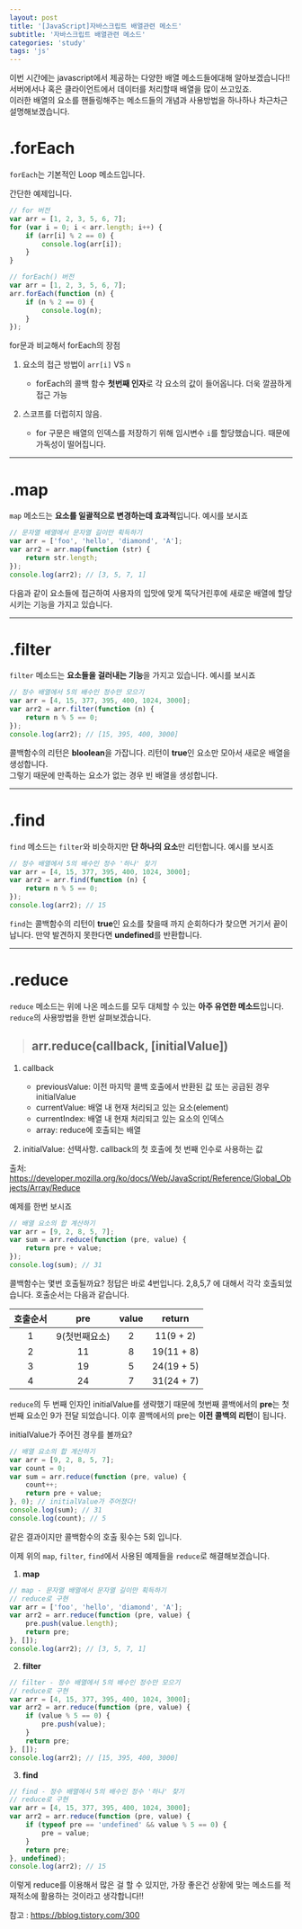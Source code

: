 ```yaml
---
layout: post
title: '[JavaScript]자바스크립트 배열관련 메소드'
subtitle: '자바스크립트 배열관련 메소드'
categories: 'study'
tags: 'js'
---
```


이번 시간에는 javascript에서 제공하는 다양한 배열 메소드들에대해 알아보겠습니다!! 서버에서나 혹은 클라이언트에서 데이터를 처리할때 배열을 많이 쓰고있죠.  
이러한 배열의 요소를 핸들링해주는 메소드들의 개념과 사용방법을 하나하나 차근차근 설명해보겠습니다.

# .forEach

``forEach``는 기본적인 Loop 메소드입니다.

간단한 예제입니다.

```javascript
// for 버전
var arr = [1, 2, 3, 5, 6, 7];
for (var i = 0; i < arr.length; i++) {
    if (arr[i] % 2 == 0) {
        console.log(arr[i]);
    }
}
```

```javascript
// forEach() 버전
var arr = [1, 2, 3, 5, 6, 7];
arr.forEach(function (n) {
    if (n % 2 == 0) {
        console.log(n);
    }
});
```

for문과 비교해서 forEach의 장점

1. 요소의 접근 방법이 ``arr[i]`` VS ``n``
    - forEach의 콜백 함수 **첫번째 인자**로 각 요소의 값이 들어옵니다. 더욱 깔끔하게 접근 가능

2. 스코프를 더럽히지 않음.
    - for 구문은 배열의 인덱스를 저장하기 위해 임시변수 ``i``를 할당했습니다. 때문에 가독성이 떨어집니다.

---

# .map

``map`` 메소드는 **요소를 일괄적으로 변경하는데 효과적**입니다. 예시를 보시죠

```javascript
// 문자열 배열에서 문자열 길이만 획득하기
var arr = ['foo', 'hello', 'diamond', 'A'];
var arr2 = arr.map(function (str) {
    return str.length;
});
console.log(arr2); // [3, 5, 7, 1]
```

다음과 같이 요소들에 접근하여 사용자의 입맛에 맞게 뚝닥거린후에 새로운 배열에 할당시키는 기능을 가지고 있습니다.

---

# .filter

``filter`` 메소드는 **요소들을 걸러내는 기능**을 가지고 있습니다. 예시를 보시죠

```javascript
// 정수 배열에서 5의 배수인 정수만 모으기
var arr = [4, 15, 377, 395, 400, 1024, 3000];
var arr2 = arr.filter(function (n) {
    return n % 5 == 0;
});
console.log(arr2); // [15, 395, 400, 3000]
```

콜백함수의 리턴은 **bloolean**을 가잡니다. 리턴이 **true**인 요소만 모아서 새로운 배열을 생성합니다.   
그렇기 때문에 만족하는 요소가 없는 경우 빈 배열을 생성합니다.

---

# .find

``find`` 메소드는 ``filter``와 비슷하지만 **단 하나의 요소**만 리턴합니다. 예시를 보시죠

```javascript
// 정수 배열에서 5의 배수인 정수 '하나' 찾기
var arr = [4, 15, 377, 395, 400, 1024, 3000];
var arr2 = arr.find(function (n) {
    return n % 5 == 0;
});
console.log(arr2); // 15
```

``find``는 콜백함수의 리턴이 **true**인 요소를 찾을때 까지 순회하다가 찾으면 거기서 끝이납니다. 만약 발견하지 못한다면 **undefined**를 반환합니다.

---

# .reduce

``reduce`` 메소드는 위에 나온 메소드를 모두 대체할 수 있는 **아주 유연한 메소드**입니다.  
``reduce``의 사용방법을 한번 살펴보겠습니다.

> ## arr.reduce(callback, [initialValue])

1. callback
    - previousValue: 이전 마지막 콜백 호출에서 반환된 값 또는 공급된 경우 initialValue
    - currentValue: 배열 내 현재 처리되고 있는 요소(element)
    - currentIndex: 배열 내 현재 처리되고 있는 요소의 인덱스
    - array: reduce에 호출되는 배열

2. initialValue: 선택사항. callback의 첫 호출에 첫 번째 인수로 사용하는 값

출처: https://developer.mozilla.org/ko/docs/Web/JavaScript/Reference/Global_Objects/Array/Reduce

예제를 한번 보시죠

```javascript
// 배열 요소의 합 계산하기
var arr = [9, 2, 8, 5, 7];
var sum = arr.reduce(function (pre, value) {
    return pre + value;
});
console.log(sum); // 31
```

콜백함수는 몇번 호출될까요? 정답은 바로 4번입니다. 2,8,5,7 에 대해서 각각 호출되었습니다. 호출순서는 다음과 같습니다.

|  <center>호출순서</center> |  <center>pre</center> | <center>value</center> | <center>return</center> | 
|:--------|:--------:| :--------:|:--------:|
| <center>1 </center> |<center>9(첫번째요소)</center>|<center>2</center>|<center>11(9 + 2) </center>|
| <center>2 </center> |<center>11</center>|<center>8</center>|<center>19(11 + 8)</center>|
| <center>3</center> |<center>19</center>|<center>5</center>|<center>24(19 + 5)</center>|
| <center>4</center> |<center>24</center>|<center>7</center>|<center>31(24 + 7)</center>|

``reduce``의 두 번째 인자인 initialValue를 생략했기 때문에 첫번째 콜백에서의 **pre**는 첫번째 요소인 9가 전달 되었습니다. 이후 콜백에서의 pre는 **이전 콜백의 리턴**이 됩니다.

initialValue가 주어진 경우를 볼까요?

```javascript
// 배열 요소의 합 계산하기
var arr = [9, 2, 8, 5, 7];
var count = 0;
var sum = arr.reduce(function (pre, value) {
    count++;
    return pre + value;
}, 0); // initialValue가 주어졌다!
console.log(sum); // 31
console.log(count); // 5
```

같은 결과이지만 콜백함수의 호출 횟수는 5회 입니다.

이제 위의 ``map``, ``filter``, ``find``에서 사용된 예제들을 ``reduce``로 해결해보겠습니다.

1. **map**

```javascript
// map - 문자열 배열에서 문자열 길이만 획득하기
// reduce로 구현
var arr = ['foo', 'hello', 'diamond', 'A'];
var arr2 = arr.reduce(function (pre, value) {
    pre.push(value.length);
    return pre;
}, []);
console.log(arr2); // [3, 5, 7, 1]
```

2. **filter**

```javascript
// filter - 정수 배열에서 5의 배수인 정수만 모으기
// reduce로 구현
var arr = [4, 15, 377, 395, 400, 1024, 3000];
var arr2 = arr.reduce(function (pre, value) {
    if (value % 5 == 0) {
        pre.push(value);
    }
    return pre;
}, []);
console.log(arr2); // [15, 395, 400, 3000]
```

3. **find**

```javascript
// find - 정수 배열에서 5의 배수인 정수 '하나' 찾기
// reduce로 구현
var arr = [4, 15, 377, 395, 400, 1024, 3000];
var arr2 = arr.reduce(function (pre, value) {
    if (typeof pre == 'undefined' && value % 5 == 0) {
        pre = value;
    }
    return pre;
}, undefined);
console.log(arr2); // 15
```

이렇게 reduce를 이용해서 많은 걸 할 수 있지만, 가장 좋은건 상황에 맞는 메소드를 적재적소에 활용하는 것이라고 생각합니다!!

참고 : https://bblog.tistory.com/300